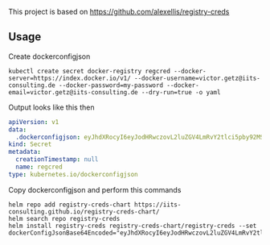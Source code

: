 This project is based on https://github.com/alexellis/registry-creds

## Usage

Create dockerconfigjson

```shell
kubectl create secret docker-registry regcred --docker-server=https://index.docker.io/v1/ --docker-username=victor.getz@iits-consulting.de --docker-password=my-password --docker-email=victor.getz@iits-consulting.de --dry-run=true -o yaml
```

Output looks like this then

```yaml
apiVersion: v1
data:
  .dockerconfigjson: eyJhdXRocyI6eyJodHRwczovL2luZGV4LmRvY2tlci5pby92MS8iOnsidXNlcm5hbWUiOiJ2aWN0b3IuZ2V0ekBpaXRzLWNvbnN1bHRpbmcuZGUiLCJwYXNzd29yZCI6Im15LXBhc3N3b3JkIiwiZW1haWwiOiJ2aWN0b3IuZ2V0ekBpaXRzLWNvbnN1bHRpbmcuZGUiLCJhdXRoIjoiZG1samRHOXlMbWRsZEhwQWFXbDBjeTFqYjI1emRXeDBhVzVuTG1SbE9tMTVMWEJoYzNOM2IzSmsifX19
kind: Secret
metadata:
  creationTimestamp: null
  name: regcred
type: kubernetes.io/dockerconfigjson
```
Copy dockerconfigjson and perform this commands

```shell
helm repo add registry-creds-chart https://iits-consulting.github.io/registry-creds-chart/
helm search repo registry-creds
helm install registry-creds registry-creds-chart/registry-creds --set dockerConfigJsonBase64Encoded="eyJhdXRocyI6eyJodHRwczovL2luZGV4LmRvY2tlci5pby92MS8iOnsidXNlcm5hbWUiOiJ2aWN0b3IuZ2V0ekBpaXRzLWNvbnN1bHRpbmcuZGUiLCJwYXNzd29yZCI6Im15LXBhc3N3b3JkIiwiZW1haWwiOiJ2aWN0b3IuZ2V0ekBpaXRzLWNvbnN1bHRpbmcuZGUiLCJhdXRoIjoiZG1samRHOXlMbWRsZEhwQWFXbDBjeTFqYjI1emRXeDBhVzVuTG1SbE9tMTVMWEJoYzNOM2IzSmsifX19"
```

